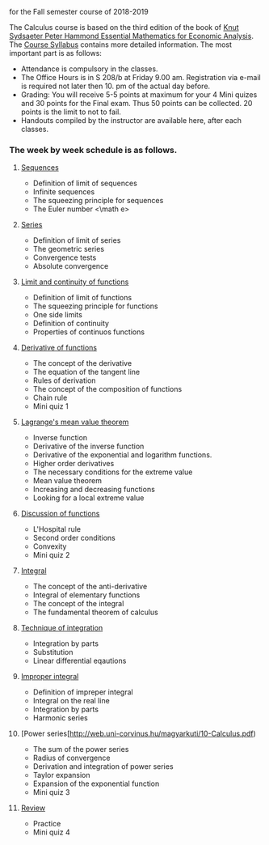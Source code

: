 for the Fall semester course of 2018-2019

The Calculus course is based on the third edition of the book of 
[Knut Sydsaeter Peter Hammond Essential Mathematics for Economic Analysis](http://www.amazon.com/gp/reader/027368180X/ref=sib_dp_pt#reader-link). 
The [Course Syllabus](http://web.uni-corvinus.hu/magyarkuti/Calculus2018.pdf) contains more detailed information.
The most important part is as follows:
   * Attendance is compulsory in the classes.
   * The Office Hours is in S 208/b at Friday 9.00 am. Registration via e-mail is required not later then 10. pm of the actual day before.
   * Grading: You will receive 5-5 points at maximum for your 4 Mini quizes and 30 points for the Final exam. Thus 50 points can be collected. 20 points is the limit to not to fail.
   * Handouts compiled by the instructor are available here, after each classes.

### The week by week schedule is as follows.
1. [Sequences](http://web.uni-corvinus.hu/magyarkuti/1-Calculus.pdf) 
   * Definition of limit of sequences
   * Infinite sequences
   * The squeezing principle for sequences
   * The Euler number  <\math e>
1. [Series](http://web.uni-corvinus.hu/magyarkuti/2-Calculus.pdf) 
   * Definition of limit of series
   * The geometric series
   * Convergence tests
   * Absolute convergence

1. [Limit and continuity of functions](http://web.uni-corvinus.hu/magyarkuti/3-Calculus.pdf) 
   * Definition of limit of functions
   * The squeezing principle for functions
   * One side limits
   * Definition of continuity
   * Properties of continuos functions

1. [Derivative of functions](http://web.uni-corvinus.hu/magyarkuti/4-Calculus.pdf) 
   * The concept of the derivative
   * The equation of the tangent line
   * Rules of derivation
   * The concept of the composition of functions
   * Chain rule
   * Mini quiz 1
1. [Lagrange's mean value theorem](http://web.uni-corvinus.hu/magyarkuti/5-Calculus.pdf) 
   * Inverse function
   * Derivative of the inverse function
   * Derivative of the exponential and logarithm functions.
   * Higher order derivatives
   * The necessary conditions for the extreme value
   * Mean value theorem
   * Increasing and decreasing functions
   * Looking for a local extreme value
1. [Discussion of functions](http://web.uni-corvinus.hu/magyarkuti/6-Calculus.pdf) 
   * L'Hospital rule
   * Second order conditions
   * Convexity
   * Mini quiz 2
1. [Integral](http://web.uni-corvinus.hu/magyarkuti/7-Calculus.pdf) 
   * The concept of the anti-derivative
   * Integral of elementary functions
   * The concept of the integral
   * The fundamental theorem of calculus
1. [Technique of integration](http://web.uni-corvinus.hu/magyarkuti/8-Calculus.pdf) 
   * Integration by parts
   * Substitution
   * Linear differential eqautions
1. [Improper integral](http://web.uni-corvinus.hu/magyarkuti/9-Calculus.pdf) 
   * Definition of impreper integral
   * Integral on the real line
   * Integration by parts
   * Harmonic series
1. [Power series[http://web.uni-corvinus.hu/magyarkuti/10-Calculus.pdf) 
   * The sum of the power series
   * Radius of convergence
   * Derivation and integration of power series
   * Taylor expansion
   * Expansion of the exponential function
   * Mini quiz 3
1. [Review](http://web.uni-corvinus.hu/magyarkuti/SampleExam-Calculus.pdf) 
   * Practice
   * Mini quiz 4
<!--

1. [Multi variable functions ====
   * Partial derivatives
   * Tangent plane
   * Chain rule
   * Local extreme value
   * First order condition
1. [Constrained optimization ====
   * Implicit functions
   * Constrained optima
   * Lagrange multipliers







1.](http://web.uni-corvinus.hu/magyarkuti/1-Mat111.pdf Limit of sequences] ====
   * Convergent sequences
   * Sequences tending to infinity
   * Squeezing theorem
   * Monotonic sequence theorem
   * Exercises

1.](http://web.uni-corvinus.hu/magyarkuti/2-Mat111.pdf Limits of functions, Limit laws] ====
   * Definition of limit
   * Squeezing theorem of limit
   * One-sided limit
   * Continuity
   * Exercises
   * $\lim_{r\to\infty}(1+\frac{x}{r})^r=e^x$

1.](http://web.uni-corvinus.hu/magyarkuti/3-Mat111.pdf The concept of derivative] ====
   * Derivative
   * Tangent line to a curve
   * Higher order derivatives
   * Problems

1.](http://web.uni-corvinus.hu/magyarkuti/4-Mat111.pdf Chain rule and the derivative of the inverse function] ====
   * Chain rule
   * The derivative of inverse function
   * Application for the exponential and the logarithm functions
   * Summary of the derivative of elementary functions
   * Problems
   * Homework

1.](http://web.uni-corvinus.hu/magyarkuti/5-Mat111.pdf Extreme values and the Mean Value Theorem] ====
   * Extreme values, local and global minima, and maxima
   * Fermat principle
   * The Fermat principle is not sufficient to have extreme value
   * Mean value theorem of Lagrange
   * Increasing and decreasing functions
   * First order necessary and sufficient condition to be monotonic function
   * Examples

1. [](http://web.uni-corvinus.hu/magyarkuti/6-Mat111.pdf L' Hospital rule]  ====
   * L' Hospital rule
   * Finding extreme values
   * Second order conditions
   * Convex and concave functions
   * Discussion of functions

1. [Midterm ====
Preparing to the Midterm 1 
   *](http://web.uni-corvinus.hu/magyarkuti/mat1mid07A.pdf download]
   *](http://web.uni-corvinus.hu/magyarkuti/midterm.pdf download]
-->
